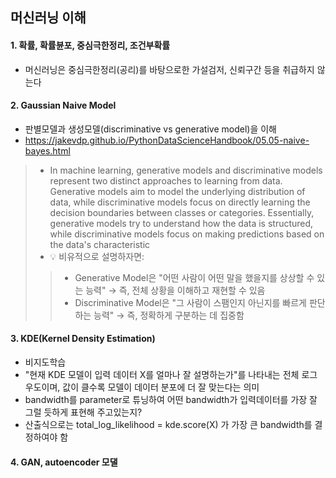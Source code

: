 ## 머신러닝 이해

#### 1. 확률, 확률뷴포, 중심극한정리, 조건부확률
- 머신러닝은 중심극한정리(공리)를 바탕으로한 가설검저, 신뢰구간 등을 취급하지 않는다
#### 2. Gaussian Naive Model
- 판별모델과 생성모델(discriminative vs generative model)을 이해
- https://jakevdp.github.io/PythonDataScienceHandbook/05.05-naive-bayes.html
> - In machine learning, generative models and discriminative models represent two distinct approaches to learning from data. Generative models aim to model the underlying distribution of data, while discriminative models focus on directly learning the decision boundaries between classes or categories. Essentially, generative models try to understand how the data is structured, while discriminative models focus on making predictions based on the data's characteristic
> - 💡 비유적으로 설명하자면:
>> - Generative Model은 "어떤 사람이 어떤 말을 했을지를 상상할 수 있는 능력" → 즉, 전체 상황을 이해하고 재현할 수 있음
>> - Discriminative Model은 "그 사람이 스팸인지 아닌지를 빠르게 판단하는 능력" → 즉, 정확하게 구분하는 데 집중함
#### 3. KDE(Kernel Density Estimation)
- 비지도학습
- "현재 KDE 모델이 입력 데이터 X를 얼마나 잘 설명하는가"를 나타내는 전체 로그 우도이며, 값이 클수록 모델이 데이터 분포에 더 잘 맞는다는 의미
- bandwidth를 parameter로 튜닝하여 어떤 bandwidth가 입력데이터를 가장 잘 그럴 듯하게 표현해 주고있는지?
- 산출식으로는 total_log_likelihood = kde.score(X) 가 가장 큰 bandwidth를 결정하여야 함
#### 4. GAN, autoencoder 모댈
